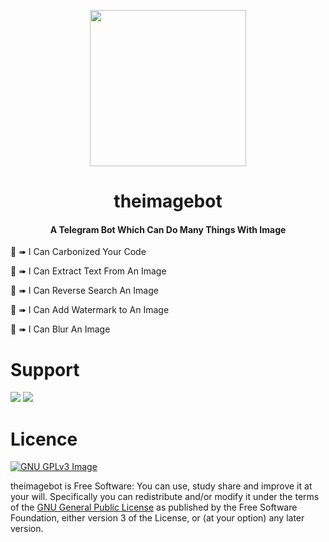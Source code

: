<p align="center"><a href="https://telegram.org/"><img src=https://cdn.dribbble.com/users/722835/screenshots/4082720/bot_icon.gif" width="250"></a></p> 
<h1 align="center">theimagebot</h1>

<h4 align="center">A Telegram Bot Which Can Do Many Things With Image</h4>

<p>💫 ➠ I Can Carbonized Your Code </p>
<p>💫 ➠ I Can Extract Text From An Image</p>
<p>💫 ➠ I Can Reverse Search An Image</p>
<p>💫 ➠ I Can Add Watermark to An Image</p>
<p>💫 ➠ I Can Blur An Image</p>

# Support

<a href="https://t.me/theostrich"><img src="https://img.shields.io/badge/Join-Telegram%20Channel-red.svg?logo=Telegram"></a>
<a href="https://t.me/ostrichdiscussion"><img src="https://img.shields.io/badge/Join-Telegram%20Group-blue.svg?logo=telegram"></a>

# Licence
[![GNU GPLv3 Image](https://www.gnu.org/graphics/gplv3-127x51.png)](http://www.gnu.org/licenses/gpl-3.0.en.html)  

theimagebot is Free Software: You can use, study share and improve it at your
will. Specifically you can redistribute and/or modify it under the terms of the
[GNU General Public License](https://www.gnu.org/licenses/gpl.html) as
published by the Free Software Foundation, either version 3 of the License, or
(at your option) any later version. 
